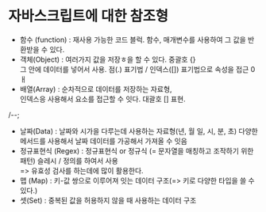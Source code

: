 # 자바스크립트에 대한 참조형

- 함수 (function) : 재사용 가능한 코드 블럭. 함수, 매개변수를 사용하여 그 값을 반환받을 수 있다.
- 객체(Object) : 여러가지 값을 저장ㅎ을 할 수 있다. 중괄호 {}  
  그 안에 데이터를 넣어서 사용. 점(.) 표기법 / 인덱스([]) 표기법으로 속성을 접근 0ㅐ
- 배열(Array) : 순차적으로 데이터를 저장하는 자료형,  
  인덱스응 사용해서 요소를 접근할 수 잇다. 대괄호 [] 표현.

/--;

- 날짜(Data) : 날짜와 시가을 다루는데 사용하는 자료형(년, 월 일, 시, 분, 초) 다양한 메서드를 사용해서 날짜 데이터를 가공해서 가져올 수 잇음
- 정규표현식 (Regex) : 정규표현식 or 정규식 (= 문자열을 매칭하고 조작하기 위한 패턴) 슬레시 / 정의를 하여서 사용  
  => 유효성 검사를 하는데에 많이 활용한다.
- 맵 (Map) : 키-값 쌍으로 이루어져 잇는 데이터 구조(=> 키로 다양한 타입을 쓸 수 있다.)
- 셋(Set) : 중복된 값을 허용하지 않을 때 사용하는 데이터 구조
